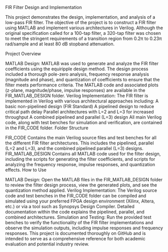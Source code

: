 FIR Filter Design and Implementation

This project demonstrates the design, implementation, and analysis of a low-pass FIR filter. The objective of the project is to construct a FIR filter using MATLAB and implement various architectures in Verilog. Although the original specification called for a 100-tap filter, a 320-tap filter was chosen to meet the stringent requirements of a transition region from 0.2π to 0.23π rad/sample and at least 80 dB stopband attenuation.

Project Overview

MATLAB Design:
MATLAB was used to generate and analyze the FIR filter coefficients using the equiripple design method. The design process included a thorough pole-zero analysis, frequency response analysis (magnitude and phase), and quantization of coefficients to ensure that the filter meets performance criteria. The MATLAB code and associated plots (z-plane, magnitude/phase, impulse responses) are available in the FIR_MATLAB_DESIGN folder.
Verilog Implementation:
The FIR filter is implemented in Verilog with various architectural approaches including:
A basic non-pipelined design (FIR Standard)
A pipelined design to reduce critical path delay
Parallel architectures with L=2 and L=3 for increased throughput
A combined pipelined and parallel (L=3) design
All main Verilog code, along with test benches for simulation and verification, are contained in the FIR_CODE folder.
Folder Structure

FIR_CODE
Contains the main Verilog source files and test benches for all the different FIR filter architectures. This includes the pipelined, parallel (L=2 and L=3), and the combined pipelined parallel (L=3) designs.
FIR_MATLAB_DESIGN
Contains all MATLAB code used for the filter design, including the scripts for generating the filter coefficients, and scripts for analyzing the frequency response, impulse responses, and quantization effects.
How to Use

MATLAB Design:
Open the MATLAB files in the FIR_MATLAB_DESIGN folder to review the filter design process, view the generated plots, and see the quantization method applied.
Verilog Implementation:
The Verilog source code and test benches in the FIR_CODE folder can be compiled and simulated using your preferred FPGA design environment (Xilinx, Altera, etc.) or via a tool such as Synopsys Design Compiler. Detailed documentation within the code explains the pipelined, parallel, and combined architectures.
Simulation and Testing:
Run the provided test benches to verify the functionality of the FIR filter implementations and observe the simulation outputs, including impulse responses and frequency responses.
This project is documented thoroughly on GitHub and is intended to serve as a comprehensive reference for both academic evaluation and potential industry review.
